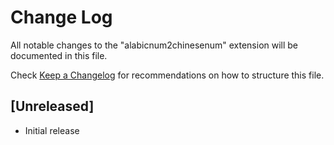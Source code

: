 # Change Log

All notable changes to the "alabicnum2chinesenum" extension will be documented in this file.

Check [Keep a Changelog](http://keepachangelog.com/) for recommendations on how to structure this file.

## [Unreleased]

- Initial release